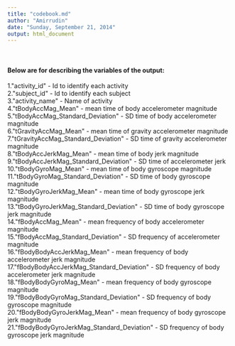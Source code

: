 ```yaml
---
title: "codebook.md"
author: "Amirrudin"
date: "Sunday, September 21, 2014"
output: html_document
---
```


<br /><h4>Below are for describing the variables of the output:</h4>

1."activity_id" - Id to identify each activity                             
2."subject_id" - Id to identify each subject                             
3."activity_name" - Name of activity                         
4."tBodyAccMag_Mean" - mean time of body accelerometer magnitude                        
5."tBodyAccMag_Standard_Deviation" - SD time of body accelerometer magnitude         
6."tGravityAccMag_Mean" - mean time of gravity accelerometer magnitude                      
7."tGravityAccMag_Standard_Deviation" - SD time of gravity accelerometer magnitude          
8."tBodyAccJerkMag_Mean" - mean time of body jerk magnitude                      
9."tBodyAccJerkMag_Standard_Deviation" - SD time of accelerometer jerk      
10."tBodyGyroMag_Mean" - mean time of body gyroscope magnitude                         
11."tBodyGyroMag_Standard_Deviation" - SD time of body gyroscope magnitude              
12."tBodyGyroJerkMag_Mean" - mean time of body gyroscope jerk magnitude                       
13."tBodyGyroJerkMag_Standard_Deviation" - SD time of body gyroscope jerk magnitude       
14."fBodyAccMag_Mean" - mean frequency of body accelerometer magnitude                         
15."fBodyAccMag_Standard_Deviation" - SD frequency of accelerometer magnitude          
16."fBodyBodyAccJerkMag_Mean" - mean frequency of body accelerometer jerk magnitude                   
17."fBodyBodyAccJerkMag_Standard_Deviation" - SD frequency of body accelerometer jerk magnitude     
18."fBodyBodyGyroMag_Mean" - mean frequency of body gyroscope magnitude                   
19."fBodyBodyGyroMag_Standard_Deviation" - SD frequency of body gyroscope magnitude        
20."fBodyBodyGyroJerkMag_Mean" - mean frequency of body gyroscope jerk magnitude                  
21."fBodyBodyGyroJerkMag_Standard_Deviation" - SD frequency of body gyroscope jerk magnitude     



